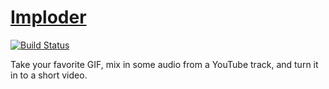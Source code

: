 # [Imploder](http://imploder.xyz)

[![Build Status](https://travis-ci.org/waltz/imploder.svg?branch=master)](https://travis-ci.org/waltz/imploder) 

Take your favorite GIF, mix in some audio from a YouTube track, and turn it
in to a short video.
